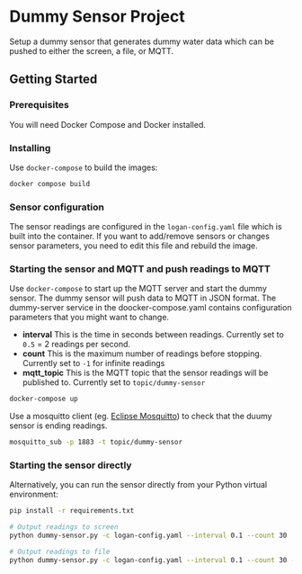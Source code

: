 # Dummy Sensor Project

Setup a dummy sensor that generates dummy water data which can be pushed to either the screen, a file, or MQTT.

## Getting Started

### Prerequisites

You will need Docker Compose and Docker installed.

### Installing

Use ```docker-compose``` to build the images:

```bash
docker compose build
```

### Sensor configuration

The sensor readings are configured in the ```logan-config.yaml``` file which is built into the container. If you want to add/remove sensors or changes sensor parameters, you need to edit this file and rebuild the image.

### Starting the sensor and MQTT and push readings to MQTT

Use ```docker-compose``` to start up the MQTT server and start the dummy sensor. The dummy sensor will push data to MQTT in JSON format. The dummy-server service in the doocker-compose.yaml contains configuration parameters that you might want to change.

- **interval** This is the time in seconds between readings. Currently set to ```0.5``` = 2 readings per second.
- **count** This is the maximum number of readings before stopping. Currently set to ```-1``` for infinite readings
- **mqtt_topic** This is the MQTT topic that the sensor readings will be published to. Currently set to ```topic/dummy-sensor```

```bash
docker-compose up
```

Use a mosquitto client (eg. [Eclipse Mosquitto](https://mosquitto.org/)) to check that the duumy sensor is ending readings.

```bash
mosquitto_sub -p 1883 -t topic/dummy-sensor
```

### Starting the sensor directly

Alternatively, you can run the sensor directly from your Python virtual environment:

```bash
pip install -r requirements.txt

# Output readings to screen
python dummy-sensor.py -c logan-config.yaml --interval 0.1 --count 30

# Output readings to file
python dummy-sensor.py -c logan-config.yaml --interval 0.1 --count 30 -o wq-data.txt
```